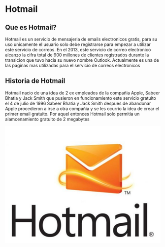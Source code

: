 # Hotmail
## Que es Hotmail?
Hotmail es un servicio de mensajeria de emails electronicos gratis, para su uso unicamente el usuario solo debe registrarse para empezar a utilizar este servicio de correos. En el 2013, este servicio de correo electronico alcanzo la cifra total de 900 millones de clientes registrados durante la transicion que tuvo hacia su nuevo nombre Outlook. Actualmente es una de las paginas mas utilizadas para el servicio de correos electronicos 

## Historia de Hotmail
Hotmail nacio de una idea de 2 ex empleados de la compañia Apple, Sabeer Bhatia y Jack Smith que pusieron en funcionamiento este servicio gratuito el 4 de julio de 1996  Sabeer Bhatia y Jack Smith despues de abandonar Apple procedieron a irse a otra compañia y se les ocurrio la idea de crear el primer email gratuito. Por aquel entonces Hotmail solo permitia un alamcenamiento gratuito de 2 megabytes 

![Logo antiguo](https://github.com/Cepri2005/SMX2-M8UF1A1-HistoriaWeb-1995-1996-Hotmail-CeprianIker/blob/main/what-is-hotmail-1-1024x768.jpg)
